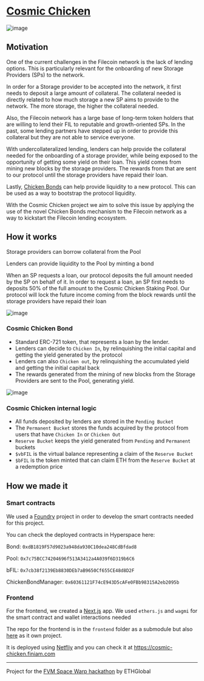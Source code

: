 # [Cosmic Chicken](https://cosmic-chicken.finiam.com)

![image](https://user-images.githubusercontent.com/2940022/217004391-0823b9ca-8d0a-44ed-ab63-512f36391052.png)


## Motivation

One of the current challenges in the Filecoin network is the lack of lending options.
This is particularly relevant for the onboarding of new Storage Providers (SPs) to the network.

In order for a Storage provider to be accepted into the network, it first needs to deposit a large amount of collateral.
The collateral needed is directly related to how much storage a new SP aims to provide to the network. The more storage, the higher
the collateral needed. 

Also, the Filecoin network has a large base of long-term token holders that are willing to lend their FIL to reputable and growth-oriented SPs.
In the past, some lending partners have stepped up in order to provide this collateral but they are not able to service everyone.

With undercollateralized lending, lenders can help provide the collateral needed for the onboarding of a storage provider, while being exposed
to the opportunity of getting some yield on their loan. This yield comes from mining new blocks by the storage providers. The rewards from that
are sent to our protocol until the storage providers have repaid their loan.

Lastly, [Chicken Bonds](https://www.chickenbonds.org/) can help provide liquidity to a new protocol. This can be used as a way to bootstrap the
protocol liquidity.

With the Cosmic Chicken project we aim to solve this issue by applying the use of the novel Chicken Bonds mechanism to the Filecoin network
as a way to kickstart the Filecoin lending ecosystem.

## How it works

Storage providers can borrow collateral from the Pool

Lenders can provide liquidity to the Pool by minting a bond

When an SP requests a loan, our protocol deposits the full amount needed by the SP on behalf of it. In order to request a loan,
an SP first needs to deposits 50% of the full amount to the Cosmic Chicken Staking Pool.
Our protocol will lock the future income coming from the block rewards until the storage providers have repaid their loan

![image](https://user-images.githubusercontent.com/2940022/217022584-609abbdc-1bfc-4ca1-ba6a-1deb98bce63b.png)

### Cosmic Chicken Bond

- Standard ERC-721 token, that represents a loan by the lender.
- Lenders can decide to `Chicken In`, by relinquishing the initial capital and getting the yield generated by the protocol
- Lenders can also `Chicken out`, by relinquishing the accumulated yield and getting the initial capital back
- The rewards generated from the mining of new blocks from the Storage Providers are sent to the Pool, generating yield.

![image](https://user-images.githubusercontent.com/2940022/217019616-a851e092-1a97-46c5-94f1-04658a4bed13.png)

### Cosmic Chicken internal logic

- All funds deposited by lenders are stored in the `Pending Bucket`
- The `Permanent Bucket` stores the funds acquired by the protocol from users that have `Chicken In` or `Chicken Out`
- `Reserve Bucket` keeps the yield generated from `Pending` and `Permanent` buckets
- `$vbFIL` is the virtual balance representing a claim of the `Reserve Bucket`
- `$bFIL` is the token minted that can claim ETH from the `Reserve Bucket` at a redemption price

## How we made it

### Smart contracts

We used a [Foundry](https://github.com/foundry-rs/foundry) project in order to develop the smart contracts needed for this project.

You can check the deployed contracts in Hyperspace here:

Bond: `0xdB1819F57d9023a948da930C10dea248CdBfdad8`

Pool: `0x7c75BCC74204696f513A3412a4A039f6D319b6C6`

bFIL: `0x7cb38f2139Eb8830DEb7aB9650Cf655CE48d8D2F`

ChickenBondManager: `0x60361121F74cE943D5cAFe0FBb98315A2eb2095b`

### Frontend

For the frontend, we created a [Next.js](https://github.com/vercel/next.js/) app. We used `ethers.js` and `wagmi` for the 
smart contract and wallet interactions needed

The repo for the frontend is in the `frontend` folder as a submodule but also [here](https://github.com/finiam/cosmic-chicken-frontend) 
as it own project.

It is deployed using [Netfliy](https://netlify.com) and you can check it at https://cosmic-chicken.finiam.com


---


Project for the [FVM Space Warp hackathon](https://ethglobal.com/events/spacewarp) by ETHGlobal

